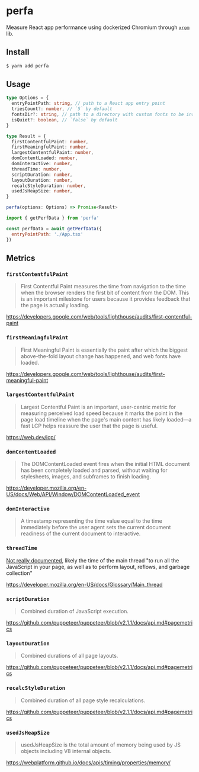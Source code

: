 # perfa

Measure React app performance using dockerized Chromium through [`xrom`](https://github.com/bubble-dev/_/tree/master/packages/xrom) lib.

## Install

```sh
$ yarn add perfa
```

## Usage

```ts
type Options = {
  entryPointPath: string, // path to a React app entry point
  triesCount?: number, // `5` by default
  fontsDir?: string, // path to a directory with custom fonts to be installed
  isQuiet?: boolean, // `false` by default
}

type Result = {
  firstContentfulPaint: number,
  firstMeaningfulPaint: number,
  largestContentfulPaint: number,
  domContentLoaded: number,
  domInteractive: number,
  threadTime: number,
  scriptDuration: number,
  layoutDuration: number,
  recalcStyleDuration: number,
  usedJsHeapSize: number,
}

perfa(options: Options) => Promise<Result>
```

```js
import { getPerfData } from 'perfa'

const perfData = await getPerfData({
  entryPointPath: './App.tsx'
})
```

## Metrics

### `firstContentfulPaint`

> First Contentful Paint measures the time from navigation to the time when the browser renders the first bit of content from the DOM. This is an important milestone for users because it provides feedback that the page is actually loading.

https://developers.google.com/web/tools/lighthouse/audits/first-contentful-paint

### `firstMeaningfulPaint`

> First Meaningful Paint is essentially the paint after which the biggest above-the-fold layout change has happened, and web fonts have loaded.

https://developers.google.com/web/tools/lighthouse/audits/first-meaningful-paint

### `largestContentfulPaint`

> Largest Contentful Paint is an important, user-centric metric for measuring perceived load speed because it marks the point in the page load timeline when the page's main content has likely loaded—a fast LCP helps reassure the user that the page is useful.

https://web.dev/lcp/

### `domContentLoaded`

> The DOMContentLoaded event fires when the initial HTML document has been completely loaded and parsed, without waiting for stylesheets, images, and subframes to finish loading.

https://developer.mozilla.org/en-US/docs/Web/API/Window/DOMContentLoaded_event

### `domInteractive`

> A timestamp representing the time value equal to the time immediately before the user agent sets the current document readiness of the current document to interactive.

### `threadTime`

[Not really documented](https://chromedevtools.github.io/devtools-protocol/tot/Performance#method-getMetrics), likely the time of the main thread "to run all the JavaScript in your page, as well as to perform layout, reflows, and garbage collection"

https://developer.mozilla.org/en-US/docs/Glossary/Main_thread


### `scriptDuration`

> Combined duration of JavaScript execution.

https://github.com/puppeteer/puppeteer/blob/v2.1.1/docs/api.md#pagemetrics

### `layoutDuration`

> Combined durations of all page layouts.

https://github.com/puppeteer/puppeteer/blob/v2.1.1/docs/api.md#pagemetrics

### `recalcStyleDuration`

> Combined duration of all page style recalculations.

https://github.com/puppeteer/puppeteer/blob/v2.1.1/docs/api.md#pagemetrics

### `usedJsHeapSize`

> usedJsHeapSize is the total amount of memory being used by JS objects including V8 internal objects.

https://webplatform.github.io/docs/apis/timing/properties/memory/
